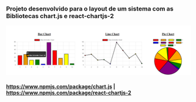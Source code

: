 ### Projeto desenvolvido para o layout de um sistema com as Bibliotecas chart.js e react-chartjs-2
![react-chartjs-2](https://github.com/HiranFerretiBaccos/react-chartjs-2/blob/main/readme-image.png)
#### https://www.npmjs.com/package/chart.js | https://www.npmjs.com/package/react-chartjs-2
